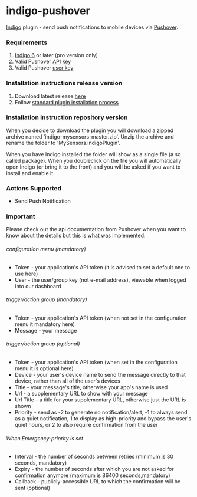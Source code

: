 indigo-pushover
===============

[Indigo](http://www.perceptiveautomation.com/indigo/index.html) plugin  - send push notifications to mobile devices via [Pushover](http://www.pushover.net).

### Requirements

1. [Indigo 6](http://www.perceptiveautomation.com/indigo/index.html) or later (pro version only)
2. Valid Pushover [API key](https://pushover.net/api)
3. Valid Pushover [user key](https://pushover.net/faq#overview-what)

### Installation instructions release version
1. Download latest release [here](https://github.com/discgolfer1138/indigo-pushover/releases)
2. Follow [standard plugin installation process](http://bit.ly/1e1Vc7b)

### Installation instruction repository version
When you decide to download the plugin you will download a zipped archive named 'indigo-mysensors-master.zip'.
Unzip the archive and rename the folder to 'MySensors.indigoPlugin'.

When you have Indigo installed the folder will show as a single file (a so called package).
When you doubleclick on the file you will automatically open Indigo (or bring it to the front) and you will be asked if you want to install and enable it.

### Actions Supported
* Send Push Notification

### Important
Please check out the api documentation from Pushover when you want to know about the details but this is what was implemented:

###### configuration menu (mandatory)
* Token - your application's API token (it is advised to set a default one to use here)
* User - the user/group key (not e-mail address), viewable when logged into our dashboard

###### trigger/action group (mandatory)
* Token - your application's API token (when not set in the configuration menu it mandatory here)
* Message - your message

###### trigger/action group (optional)
* Token - your application's API token (when set in the configuration menu it is optional here)
* Device - your user's device name to send the message directly to that device, rather than all of the user's devices
* Title - your message's title, otherwise your app's name is used
* Url - a supplementary URL to show with your message
* Url Title - a title for your supplementary URL, otherwise just the URL is shown
* Priority - send as -2 to generate no notification/alert, -1 to always send as a quiet notification, 1 to display as high-priority and bypass the user's quiet hours, or 2 to also require confirmation from the user

###### When Emergency-priority is set
* Interval - the number of seconds between retries (minimum is 30 seconds, mandatory)
* Expiry - the number of seconds after which you are not asked for confirmation anymore (maximum is 86400 seconds,mandatory)
* Callback - publicly-accessible URL to which the confirmation will be sent (optional)


